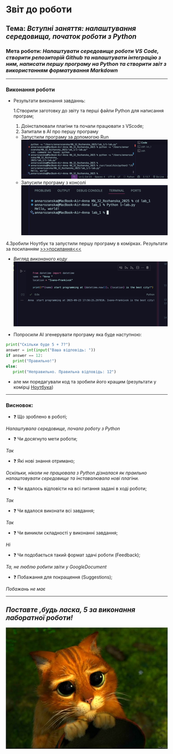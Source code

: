 # Звіт до роботи
## Тема: _Вступні заняття: налаштування середовища, початок роботи з Python_
### Мета роботи: _Налаштувати середовище роботи VS Code, створити репозиторій Github та налаштувати інтеграцію з ним, написати першу програму на Python та створити звіт з використанням форматування Markdown_

---
### Виконання роботи
* Результати виконання завданнь: 

    1.Створили заготовку до звіту та перші файли Python для написання програм;
    1. Доінсталювали плагіни та почали працювати з VScode;
    1. Запитали в AI про першу програму

    - Запустили програму за допомогою Run 
    ![](./screenshot/1.png)
    - Запусили програму з консолі
     ![](./screenshot/2.png)

4.Зробили Ноутбук та запустили першу програму в комірках. Результати за посиланням [>>>посилання<<<](./note1.ipynb)

- *Вигляд виконаного коду*
    ![](./screenshot/3.png)



* Попросили АІ згенерувати програму яка буде наступною:
 ```python
print("Скільки буде 5 + 7?")
answer = int(input("Ваша відповідь: "))
if answer == 12:
    print("Правильно!")
else:
    print("Неправильно. Правильна відповідь: 12")
```
- але ми поредагували код та зробили його кращим (результати у комірці [Ноутбука](./note.ipynb))


---
### Висновок:


- :question: Що зроблено в роботі;

*Налаштувала середовище, почала роботу з Python*
- :question: Чи досягнуто мети роботи;

*Так*
- :question: Які нові знання отримано;

*Оскільки, ніколи не працювала з Python дізналася як праильно налаштовувати середовище та інставалювала нові плагіни.*
- :question: Чи вдалось відповісти на всі питання задані в ході роботи;

*Так*
- :question: Чи вдалося виконати всі завдання;

*Так*
- :question: Чи виникли складності у виконанні завдання;

*Ні*
- :question: Чи подобається такий формат здачі роботи (Feedback);

*Та, не люблю робити звіти у GoogleDocument*
- :question: Побажання для покращення (Suggestions);

*Побажань не має*

---
## *Поставте ,будь ласка, 5 за виконання лаборатної роботи!*
![](./screenshot/кіт.jpg)